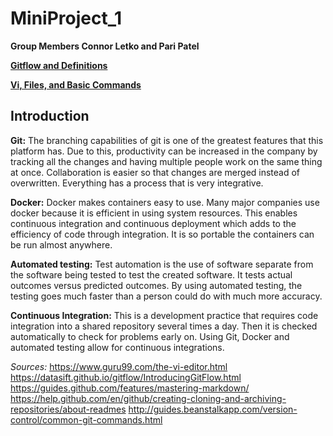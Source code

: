 # MiniProject_1
**Group Members Connor Letko and Pari Patel**

**[Gitflow and Definitions](https://github.com/cjl72/MiniProject_1/blob/master/GitFlow_and_Definitions.md)**

**[Vi, Files, and Basic Commands](https://github.com/cjl72/MiniProject_1/blob/master/ViFilesandBasicCommands.md)**

## Introduction
**Git:**
The branching capabilities of git is one of the greatest features that this platform has.  Due to this, productivity can be increased in the company by tracking all the changes and having multiple people work on the same thing at once. Collaboration is easier so that changes are merged instead of overwritten. Everything has a process that is very integrative. 

**Docker:** 
Docker makes containers easy to use. Many major companies use docker because it is efficient in using system resources. This enables continuous integration and continuous deployment which adds to the efficiency of code through integration. It is so portable the containers can be run almost anywhere. 

**Automated testing:** 
Test automation is the use of software separate from the software being tested to test the created software. It tests actual outcomes versus predicted outcomes. By using automated testing, the testing goes much faster than a person could do with much more accuracy. 

**Continuous Integration:**
This is a development practice that requires code integration into a shared repository several times a day. Then it is checked automatically to check for problems early on. Using Git, Docker and automated testing allow for continuous integrations. 


*Sources:*
https://www.guru99.com/the-vi-editor.html
https://datasift.github.io/gitflow/IntroducingGitFlow.html
https://guides.github.com/features/mastering-markdown/
https://help.github.com/en/github/creating-cloning-and-archiving-repositories/about-readmes
http://guides.beanstalkapp.com/version-control/common-git-commands.html
